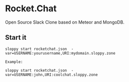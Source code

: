 # Rocket.Chat

Open Source Slack Clone based on Meteor and MongoDB.

## Start it

```
sloppy start rocketchat.json  -var=USERNAME:yourusername,URI:mydomain.sloppy.zone
   
Example:
   
sloppy start rocketchat.json  -var=USERNAME:john,URI:coolchat.sloppy.zone
```
